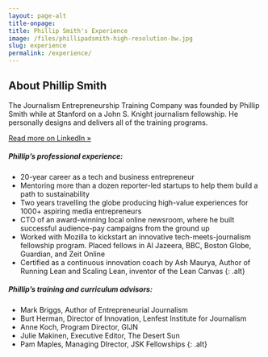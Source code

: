 ```yaml
---
layout: page-alt
title-onpage: 
title: Phillip Smith's Experience
image: /files/phillipadsmith-high-resolution-bw.jpg
slug: experience
permalink: /experience/
---
```


## About Phillip Smith

The Journalism Entrepreneurship Training Company was founded by Phillip Smith while at Stanford on a John S. Knight journalism fellowship. He personally designs and delivers all of the training programs. 

<a href="https://linkedin.com/in/phillipadsmith/" class="button secondary">Read more on LinkedIn &raquo;</a>

##### Phillip’s professional experience:

* 20-year career as a tech and business entrepreneur
* Mentoring more than a dozen reporter-led startups to help them build a path to sustainability
* Two years travelling the globe producing high-value experiences for 1000+ aspiring media entrepreneurs
* CTO of an award-winning local online newsroom, where he built successful audience-pay campaigns from the ground up
* Worked with Mozilla to kickstart an innovative tech-meets-journalism fellowship program. Placed fellows in Al Jazeera, BBC, Boston Globe, Guardian, and Zeit Online
* Certified as a continuous innovation coach by Ash Maurya, Author of Running Lean and Scaling Lean, inventor of the Lean Canvas
{: .alt}

##### Phillip’s training and curriculum advisors:

* Mark Briggs, Author of Entrepreneurial Journalism
* Burt Herman, Director of Innovation, Lenfest Institute for Journalism
* Anne Koch, Program Director, GIJN
* Julie Makinen, Executive Editor, The Desert Sun
* Pam Maples, Managing DIrector, JSK Fellowships
{: .alt}
